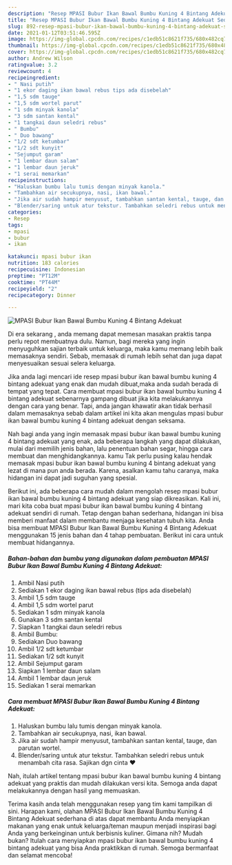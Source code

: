 ```yaml
---
description: "Resep MPASI Bubur Ikan Bawal Bumbu Kuning 4 Bintang Adekuat Sederhana dan Mudah Dibuat"
title: "Resep MPASI Bubur Ikan Bawal Bumbu Kuning 4 Bintang Adekuat Sederhana dan Mudah Dibuat"
slug: 892-resep-mpasi-bubur-ikan-bawal-bumbu-kuning-4-bintang-adekuat-sederhana-dan-mudah-dibuat
date: 2021-01-12T03:51:46.595Z
image: https://img-global.cpcdn.com/recipes/c1edb51c8621f735/680x482cq70/mpasi-bubur-ikan-bawal-bumbu-kuning-4-bintang-adekuat-foto-resep-utama.jpg
thumbnail: https://img-global.cpcdn.com/recipes/c1edb51c8621f735/680x482cq70/mpasi-bubur-ikan-bawal-bumbu-kuning-4-bintang-adekuat-foto-resep-utama.jpg
cover: https://img-global.cpcdn.com/recipes/c1edb51c8621f735/680x482cq70/mpasi-bubur-ikan-bawal-bumbu-kuning-4-bintang-adekuat-foto-resep-utama.jpg
author: Andrew Wilson
ratingvalue: 3.2
reviewcount: 4
recipeingredient:
- " Nasi putih"
- "1 ekor daging ikan bawal rebus tips ada disebelah"
- "1,5 sdm tauge"
- "1,5 sdm wortel parut"
- "1 sdm minyak kanola"
- "3 sdm santan kental"
- "1 tangkai daun seledri rebus"
- " Bumbu"
- " Duo bawang"
- "1/2 sdt ketumbar"
- "1/2 sdt kunyit"
- "Sejumput garam"
- "1 lembar daun salam"
- "1 lembar daun jeruk"
- "1 serai memarkan"
recipeinstructions:
- "Haluskan bumbu lalu tumis dengan minyak kanola."
- "Tambahkan air secukupnya, nasi, ikan bawal."
- "Jika air sudah hampir menyusut, tambahkan santan kental, tauge, dan parutan wortel."
- "Blender/saring untuk atur tekstur. Tambahkan seledri rebus untuk menambah cita rasa. Sajikan dgn cinta ❤️"
categories:
- Resep
tags:
- mpasi
- bubur
- ikan

katakunci: mpasi bubur ikan 
nutrition: 183 calories
recipecuisine: Indonesian
preptime: "PT12M"
cooktime: "PT44M"
recipeyield: "2"
recipecategory: Dinner

---
```



![MPASI Bubur Ikan Bawal Bumbu Kuning 4 Bintang Adekuat](https://img-global.cpcdn.com/recipes/c1edb51c8621f735/680x482cq70/mpasi-bubur-ikan-bawal-bumbu-kuning-4-bintang-adekuat-foto-resep-utama.jpg)

Di era  sekarang , anda memang dapat memesan masakan praktis tanpa perlu repot membuatnya dulu. Namun, bagi mereka yang ingin menyuguhkan sajian terbaik untuk keluarga, maka kamu memang lebih baik memasaknya sendiri. Sebab, memasak di rumah lebih sehat dan juga dapat menyesuaikan sesuai selera keluarga.

Jika anda lagi mencari ide resep mpasi bubur ikan bawal bumbu kuning 4 bintang adekuat yang enak dan mudah dibuat,maka anda sudah berada di tempat yang tepat. Cara membuat mpasi bubur ikan bawal bumbu kuning 4 bintang adekuat  sebenarnya gampang dibuat jika kita melakukannya dengan cara yang benar. Tapi, anda jangan khawatir akan tidak berhasil dalam memasaknya 
sebab dalam artikel ini kita akan mengulas mpasi bubur ikan bawal bumbu kuning 4 bintang adekuat dengan seksama.  



Nah bagi anda yang ingin memasak mpasi bubur ikan bawal bumbu kuning 4 bintang adekuat yang enak, ada beberapa langkah yang dapat dilakukan, mulai dari memilih jenis bahan, lalu penentuan bahan segar, hingga cara membuat dan menghidangkannya. kamu Tak perlu pusing kalau hendak memasak mpasi bubur ikan bawal bumbu kuning 4 bintang adekuat yang lezat di mana pun anda berada. Karena, asalkan kamu  tahu caranya, maka hidangan ini dapat jadi suguhan yang spesial.

Berikut ini, ada beberapa cara mudah dalam mengolah resep mpasi bubur ikan bawal bumbu kuning 4 bintang adekuat yang siap dikreasikan. Kali ini, mari kita coba buat mpasi bubur ikan bawal bumbu kuning 4 bintang adekuat sendiri di rumah. Tetap dengan bahan sederhana, hidangan ini bisa memberi manfaat dalam membantu menjaga kesehatan tubuh kita. Anda bisa membuat MPASI Bubur Ikan Bawal Bumbu Kuning 4 Bintang Adekuat menggunakan 15 jenis bahan dan 4 tahap pembuatan. Berikut ini cara untuk membuat hidangannya.

<!--inarticleads1-->

##### Bahan-bahan dan bumbu yang digunakan dalam pembuatan MPASI Bubur Ikan Bawal Bumbu Kuning 4 Bintang Adekuat:

1. Ambil  Nasi putih
1. Sediakan 1 ekor daging ikan bawal rebus (tips ada disebelah)
1. Ambil 1,5 sdm tauge
1. Ambil 1,5 sdm wortel parut
1. Sediakan 1 sdm minyak kanola
1. Gunakan 3 sdm santan kental
1. Siapkan 1 tangkai daun seledri rebus
1. Ambil  Bumbu:
1. Sediakan  Duo bawang
1. Ambil 1/2 sdt ketumbar
1. Sediakan 1/2 sdt kunyit
1. Ambil Sejumput garam
1. Siapkan 1 lembar daun salam
1. Ambil 1 lembar daun jeruk
1. Sediakan 1 serai memarkan




<!--inarticleads2-->

##### Cara membuat MPASI Bubur Ikan Bawal Bumbu Kuning 4 Bintang Adekuat:

1. Haluskan bumbu lalu tumis dengan minyak kanola.
1. Tambahkan air secukupnya, nasi, ikan bawal.
1. Jika air sudah hampir menyusut, tambahkan santan kental, tauge, dan parutan wortel.
1. Blender/saring untuk atur tekstur. Tambahkan seledri rebus untuk menambah cita rasa. Sajikan dgn cinta ❤️




Nah, itulah artikel tentang  mpasi bubur ikan bawal bumbu kuning 4 bintang adekuat  yang praktis dan mudah dilakukan versi kita. Semoga anda dapat melakukannya dengan hasil yang memuaskan. 

Terima kasih anda telah menggunakan resep yang tim kami tampilkan di sini. Harapan kami, olahan  MPASI Bubur Ikan Bawal Bumbu Kuning 4 Bintang Adekuat sederhana di atas dapat membantu Anda menyiapkan makanan yang enak untuk keluarga/teman maupun menjadi inspirasi bagi Anda yang berkeinginan untuk berbisnis kuliner. Gimana nih? Mudah bukan? Itulah cara menyiapkan mpasi bubur ikan bawal bumbu kuning 4 bintang adekuat yang bisa Anda praktikkan di rumah. Semoga bermanfaat dan selamat mencoba!

